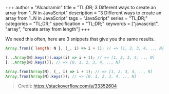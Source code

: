 +++
author = "Alcadramin"
title = "TL;DR; 3 Different ways to create an array from 1..N in JavaScript"
description = "3 Different ways to create an array from 1..N in JavaScript"
tags = "JavaScript"
series = "TL;DR;"
categories = "TL;DR;"
specification = "TL;DR;"
keywords = ["javascript", "array", "create array from length"]
+++

We need this often, here are 3 snippets that give you the same results.

```js
Array.from({ length: N }, (_, i) => i + 1); // => [1, 2, 3, 4, .., N]
```

```js
[...Array(N).keys()].map((i) => i + 1); // => [1, 2, 3, 4, .., N]
[...Array(N).keys()]; // => [0, 1, 2, 3, 4, .., N]
```

```js
Array.from(Array(N), (_, i) => i + 1); // => [1, 2, 3, 4, .., N]
Array.from(Array(N).keys()); // => [0, 1, 2, 3, 4, .., N]
```

> Credit: https://stackoverflow.com/a/33352604
